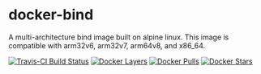 [bind-home]: https://www.isc.org/bind/
[travis]: https://travis-ci.com/lucashalbert/docker-dhcp
[microbadger]: https://microbadger.com/images/lucashalbert/bind
[dockerstore]: https://store.docker.com/community/images/lucashalbert/bind
# docker-bind
A multi-architecture bind image built on alpine linux. This image is compatible with arm32v6, arm32v7, arm64v8, and x86_64.

[![Travis-CI Build Status](https://travis-ci.com/lucashalbert/docker-dhcp.svg?branch=master)][travis]
[![Docker Layers](https://images.microbadger.com/badges/image/lucashalbert/bind.svg)][microbadger]
[![Docker Pulls](https://img.shields.io/docker/pulls/lucashalbert/bind.svg)][dockerstore]
[![Docker Stars](https://img.shields.io/docker/stars/lucashalbert/bind.svg)][dockerstore]

